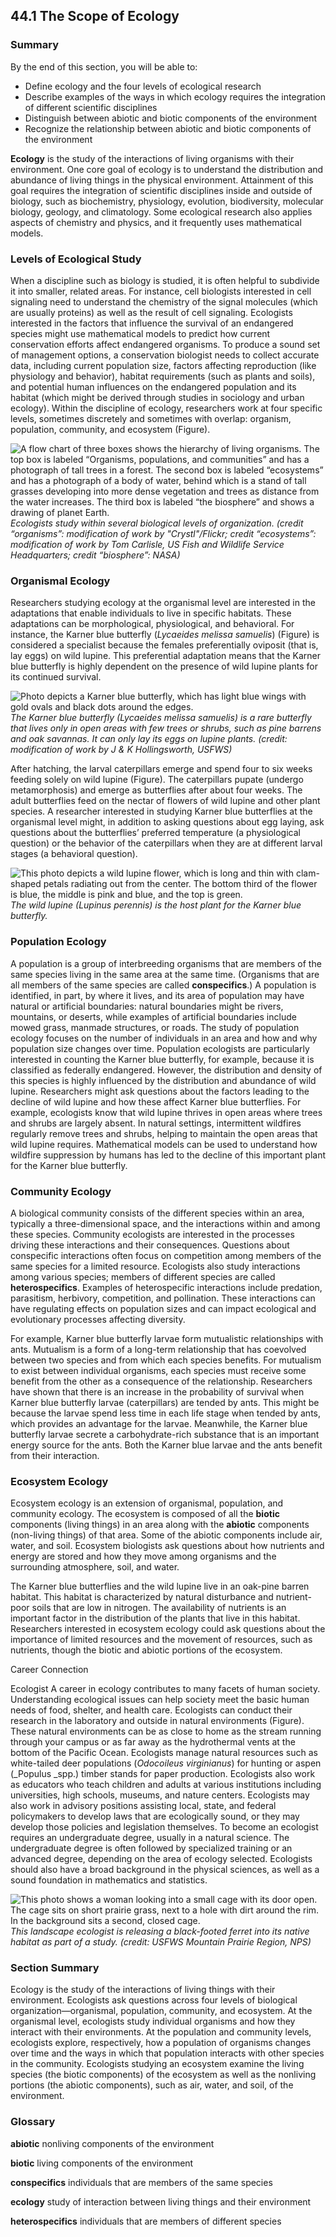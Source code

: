 ##  44.1 The Scope of Ecology 

### Summary

By the end of this section, you will be able to: 

  - Define ecology and the four levels of ecological research
  - Describe examples of the ways in which ecology requires the integration of different scientific disciplines
  - Distinguish between abiotic and biotic components of the environment
  - Recognize the relationship between abiotic and biotic components of the environment

**Ecology** is the study of the interactions of living organisms with their environment. One core goal of ecology is to understand the distribution and abundance of living things in the physical environment. Attainment of this goal requires the integration of scientific disciplines inside and outside of biology, such as biochemistry, physiology, evolution, biodiversity, molecular biology, geology, and climatology. Some ecological research also applies aspects of chemistry and physics, and it frequently uses mathematical models.

### Levels of Ecological Study

When a discipline such as biology is studied, it is often helpful to subdivide it into smaller, related areas. For instance, cell biologists interested in cell signaling need to understand the chemistry of the signal molecules (which are usually proteins) as well as the result of cell signaling. Ecologists interested in the factors that influence the survival of an endangered species might use mathematical models to predict how current conservation efforts affect endangered organisms. To produce a sound set of management options, a conservation biologist needs to collect accurate data, including current population size, factors affecting reproduction (like physiology and behavior), habitat requirements (such as plants and soils), and potential human influences on the endangered population and its habitat (which might be derived through studies in sociology and urban ecology). Within the discipline of ecology, researchers work at four specific levels, sometimes discretely and sometimes with overlap: organism, population, community, and ecosystem (Figure).

![A flow chart of three boxes shows the hierarchy of living organisms. The top box is labeled “Organisms, populations, and communities” and has a photograph of tall trees in a forest. The second box is labeled “ecosystems” and has a photograph of a body of water, behind which is a stand of tall grasses developing into more dense vegetation and trees as distance from the water increases. The third box is labeled “the biosphere” and shows a drawing of planet Earth.][1] _Ecologists study within several biological levels of organization. (credit “organisms”: modification of work by "Crystl"/Flickr; credit “ecosystems”: modification of work by Tom Carlisle, US Fish and Wildlife Service Headquarters; credit “biosphere”: NASA)_

### Organismal Ecology

Researchers studying ecology at the organismal level are interested in the adaptations that enable individuals to live in specific habitats. These adaptations can be morphological, physiological, and behavioral. For instance, the Karner blue butterfly (_Lycaeides melissa samuelis_) (Figure) is considered a specialist because the females preferentially oviposit (that is, lay eggs) on wild lupine. This preferential adaptation means that the Karner blue butterfly is highly dependent on the presence of wild lupine plants for its continued survival.

![Photo depicts a Karner blue butterfly, which has light blue wings with gold ovals and black dots around the edges.][2] _The Karner blue butterfly (_Lycaeides melissa samuelis_) is a rare butterfly that lives only in open areas with few trees or shrubs, such as pine barrens and oak savannas. It can only lay its eggs on lupine plants. (credit: modification of work by J & K Hollingsworth, USFWS)_

After hatching, the larval caterpillars emerge and spend four to six weeks feeding solely on wild lupine (Figure). The caterpillars pupate (undergo metamorphosis) and emerge as butterflies after about four weeks. The adult butterflies feed on the nectar of flowers of wild lupine and other plant species. A researcher interested in studying Karner blue butterflies at the organismal level might, in addition to asking questions about egg laying, ask questions about the butterflies’ preferred temperature (a physiological question) or the behavior of the caterpillars when they are at different larval stages (a behavioral question).

![This photo depicts a wild lupine flower, which is long and thin with clam-shaped petals radiating out from the center. The bottom third of the flower is blue, the middle is pink and blue, and the top is green.][3] _The wild lupine (_Lupinus perennis_) is the host plant for the Karner blue butterfly._

### Population Ecology

A population is a group of interbreeding organisms that are members of the same species living in the same area at the same time. (Organisms that are all members of the same species are called **conspecifics**.) A population is identified, in part, by where it lives, and its area of population may have natural or artificial boundaries: natural boundaries might be rivers, mountains, or deserts, while examples of artificial boundaries include mowed grass, manmade structures, or roads. The study of population ecology focuses on the number of individuals in an area and how and why population size changes over time. Population ecologists are particularly interested in counting the Karner blue butterfly, for example, because it is classified as federally endangered. However, the distribution and density of this species is highly influenced by the distribution and abundance of wild lupine. Researchers might ask questions about the factors leading to the decline of wild lupine and how these affect Karner blue butterflies. For example, ecologists know that wild lupine thrives in open areas where trees and shrubs are largely absent. In natural settings, intermittent wildfires regularly remove trees and shrubs, helping to maintain the open areas that wild lupine requires. Mathematical models can be used to understand how wildfire suppression by humans has led to the decline of this important plant for the Karner blue butterfly.

### Community Ecology

A biological community consists of the different species within an area, typically a three-dimensional space, and the interactions within and among these species. Community ecologists are interested in the processes driving these interactions and their consequences. Questions about conspecific interactions often focus on competition among members of the same species for a limited resource. Ecologists also study interactions among various species; members of different species are called **heterospecifics**. Examples of heterospecific interactions include predation, parasitism, herbivory, competition, and pollination. These interactions can have regulating effects on population sizes and can impact ecological and evolutionary processes affecting diversity.

For example, Karner blue butterfly larvae form mutualistic relationships with ants. Mutualism is a form of a long-term relationship that has coevolved between two species and from which each species benefits. For mutualism to exist between individual organisms, each species must receive some benefit from the other as a consequence of the relationship. Researchers have shown that there is an increase in the probability of survival when Karner blue butterfly larvae (caterpillars) are tended by ants. This might be because the larvae spend less time in each life stage when tended by ants, which provides an advantage for the larvae. Meanwhile, the Karner blue butterfly larvae secrete a carbohydrate-rich substance that is an important energy source for the ants. Both the Karner blue larvae and the ants benefit from their interaction.

### Ecosystem Ecology

Ecosystem ecology is an extension of organismal, population, and community ecology. The ecosystem is composed of all the **biotic** components (living things) in an area along with the **abiotic** components (non-living things) of that area. Some of the abiotic components include air, water, and soil. Ecosystem biologists ask questions about how nutrients and energy are stored and how they move among organisms and the surrounding atmosphere, soil, and water.

The Karner blue butterflies and the wild lupine live in an oak-pine barren habitat. This habitat is characterized by natural disturbance and nutrient-poor soils that are low in nitrogen. The availability of nutrients is an important factor in the distribution of the plants that live in this habitat. Researchers interested in ecosystem ecology could ask questions about the importance of limited resources and the movement of resources, such as nutrients, though the biotic and abiotic portions of the ecosystem.

Career Connection

Ecologist A career in ecology contributes to many facets of human society. Understanding ecological issues can help society meet the basic human needs of food, shelter, and health care. Ecologists can conduct their research in the laboratory and outside in natural environments (Figure). These natural environments can be as close to home as the stream running through your campus or as far away as the hydrothermal vents at the bottom of the Pacific Ocean. Ecologists manage natural resources such as white-tailed deer populations (_Odocoileus virginianus_) for hunting or aspen (_Populus _spp.) timber stands for paper production. Ecologists also work as educators who teach children and adults at various institutions including universities, high schools, museums, and nature centers. Ecologists may also work in advisory positions assisting local, state, and federal policymakers to develop laws that are ecologically sound, or they may develop those policies and legislation themselves. To become an ecologist requires an undergraduate degree, usually in a natural science. The undergraduate degree is often followed by specialized training or an advanced degree, depending on the area of ecology selected. Ecologists should also have a broad background in the physical sciences, as well as a sound foundation in mathematics and statistics.

![ This photo shows a woman looking into a small cage with its door open. The cage sits on short prairie grass, next to a hole with dirt around the rim. In the background sits a second, closed cage.][4] _This landscape ecologist is releasing a black-footed ferret into its native habitat as part of a study. (credit: USFWS Mountain Prairie Region, NPS)_

### Section Summary

Ecology is the study of the interactions of living things with their environment. Ecologists ask questions across four levels of biological organization—organismal, population, community, and ecosystem. At the organismal level, ecologists study individual organisms and how they interact with their environments. At the population and community levels, ecologists explore, respectively, how a population of organisms changes over time and the ways in which that population interacts with other species in the community. Ecologists studying an ecosystem examine the living species (the biotic components) of the ecosystem as well as the nonliving portions (the abiotic components), such as air, water, and soil, of the environment.

### Glossary

**abiotic** nonliving components of the environment

**biotic** living components of the environment

**conspecifics** individuals that are members of the same species

**ecology** study of interaction between living things and their environment

**heterospecifics** individuals that are members of different species

   [1]: https://cnx.org/resources/3e8cda1dca94f1be444010d40b40375711e77ed4/Figure_44_01_01.jpg
   [2]: https://cnx.org/resources/7bdd44e24bd05f00c1b0faedc2848bd4c4dedff3/Figure_44_01_02.jpg
   [3]: https://cnx.org/resources/e115b3ae8e0104f526be17a3795e5249eb7fb15d/Figure_44_01_03.jpg
   [4]: https://cnx.org/resources/6a99b57877b62a2b32d226b12c73b4e75d4e3c65/Figure_44_01_04.jpg

